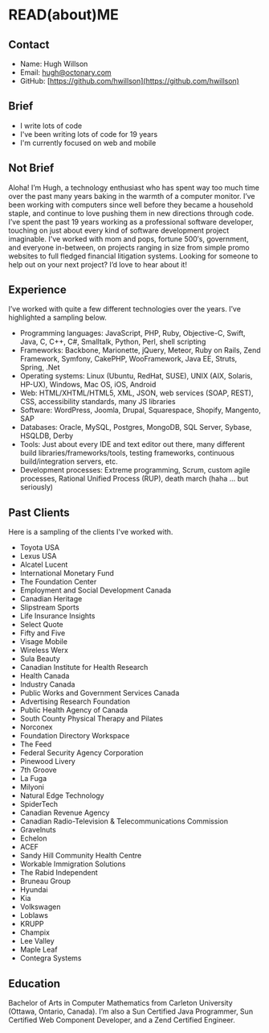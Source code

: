 # READ(about)ME

## Contact

- Name: Hugh Willson
- Email: hugh@octonary.com
- GitHub: [https://github.com/hwillson](https://github.com/hwillson)

## Brief

- I write lots of code
- I've been writing lots of code for 19 years
- I'm currently focused on web and mobile

## Not Brief

Aloha! I’m Hugh, a technology enthusiast who has spent way too much time over
the past many years baking in the warmth of a computer monitor. I’ve been
working with computers since well before they became a household staple, and
continue to love pushing them in new directions through code. I’ve spent the
past 19 years working as a professional software developer, touching on just
about every kind of software development project imaginable. I've worked with
mom and pops, fortune 500′s, government, and everyone in-between, on projects
ranging in size from simple promo websites to full fledged financial litigation
systems. Looking for someone to help out on your next project? I’d love to hear
about it!

## Experience

I’ve worked with quite a few different technologies over the years. I’ve
highlighted a sampling below.

- Programming languages: JavaScript, PHP, Ruby, Objective-C, Swift, Java, C,
  C++, C#, Smalltalk, Python, Perl, shell scripting
- Frameworks: Backbone, Marionette, jQuery, Meteor, Ruby on Rails, Zend
  Framework, Symfony, CakePHP, WooFramework, Java EE, Struts, Spring, .Net
- Operating systems: Linux (Ubuntu, RedHat, SUSE), UNIX (AIX, Solaris, HP-UX),
  Windows, Mac OS, iOS, Android
- Web: HTML/XHTML/HTML5, XML, JSON, web services (SOAP, REST), CSS,
  accessibility standards, many JS libraries
- Software: WordPress, Joomla, Drupal, Squarespace, Shopify, Mangento, SAP
- Databases: Oracle, MySQL, Postgres, MongoDB, SQL Server, Sybase, HSQLDB, Derby
- Tools: Just about every IDE and text editor out there, many different build
  libraries/frameworks/tools, testing frameworks, continuous build/integration
servers, etc.
- Development processes: Extreme programming, Scrum, custom agile processes,
  Rational Unified Process (RUP), death march (haha ... but seriously)

## Past Clients

Here is a sampling of the clients I've worked with.

- Toyota USA
- Lexus USA
- Alcatel Lucent
- International Monetary Fund
- The Foundation Center
- Employment and Social Development Canada
- Canadian Heritage
- Slipstream Sports
- Life Insurance Insights
- Select Quote
- Fifty and Five
- Visage Mobile
- Wireless Werx
- Sula Beauty
- Canadian Institute for Health Research
- Health Canada
- Industry Canada
- Public Works and Government Services Canada
- Advertising Research Foundation
- Public Health Agency of Canada
- South County Physical Therapy and Pilates
- Norconex
- Foundation Directory Workspace
- The Feed
- Federal Security Agency Corporation
- Pinewood Livery
- 7th Groove
- La Fuga
- Milyoni
- Natural Edge Technology
- SpiderTech
- Canadian Revenue Agency
- Canadian Radio-Television & Telecommunications Commission
- Gravelnuts
- Echelon
- ACEF
- Sandy Hill Community Health Centre
- Workable Immigration Solutions
- The Rabid Independent
- Bruneau Group
- Hyundai
- Kia
- Volkswagen
- Loblaws
- KRUPP
- Champix
- Lee Valley
- Maple Leaf
- Contegra Systems

## Education

Bachelor of Arts in Computer Mathematics from Carleton University (Ottawa,
Ontario, Canada). I’m also a Sun Certified Java Programmer, Sun Certified Web
Component Developer, and a Zend Certified Engineer.
